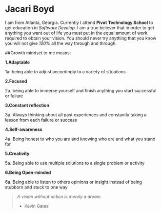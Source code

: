  # Jacari Boyd 
 I am from Atlanta, Georgia. Currently I attend __Pivot Technology School__ to get education in _Software Develop_. I am a true believer that in order to get anything you want out of life you must put in the equal amount of work required to obtain your vision. You should never try anything that you know you will not give _120%_ all the way through and through.
 
##Growth mindset to me means:

**1.Adaptable**

  1a. being able to adjust accordingly to a variety of situations

**2.Focused**

2a. being able to immerse yourself and finish anything you start successful or failure 

**3.Constant reflection**

3a. Always thinking about all past experiences and constantly taking a lesson from each failure or success 

**4.Self-awareness**

4a. Being honest to who you are and knowing who are and what you stand for

**5.Creativity**

5a. Being able to use multiple solutions to a single problem or activity 

**6.Being Open-minded**

6a. Being able to listen to others opinions or insight instead of being stubborn and stuck to one way

>_A vision without action 
is merely a dream._
> - Kevin Gates

